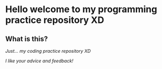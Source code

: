 # Hello welcome to my programming practice repository XD
## What is this?
*Just... my coding practice repository XD*

*I like your advice and feedback!*
